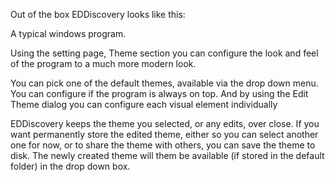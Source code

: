 Out of the box EDDiscovery looks like this:

<pic>

A typical windows program.

Using the setting page, Theme section you can configure the look and feel of the program to a much more modern look.

<pic>

You can pick one of the default themes, available via the drop down menu.  You can configure if the program is always on top.  And by using the Edit Theme dialog you can configure each visual element individually

<pic>

EDDiscovery keeps the theme you selected, or any edits, over close.  If you want permanently store the edited theme, either so you can select another one for now, or to share the theme with others, you can save the theme to disk.  The newly created theme will them be available (if stored in the default folder) in the drop down box.